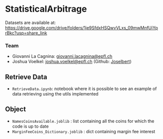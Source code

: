 # StatisticalArbitrage
Datasets are available at: https://drive.google.com/drive/folders/1je9SfdxHSQwvVLxs_09mwMnfUiYprBkc?usp=share_link

### Team
- Giovanni La Cagnina: giovanni.lacagnina@epfl.ch
- Joshua Voelkel: joshua.voelkel@epfl.ch (Github: [Joselbert](https://github.com/Joselbert))

## Retrieve Data
- `RetrieveData.ipynb`: notebook where it is possible to see an example of data retrieving using the utils implemented 

## Object
-  `NamesCoinsAvailable.joblib` : list containing all the coins for which the code is up to date
-  `MarginFeeCoins_Dictionary.joblib` : dict containing margin fee interest 
